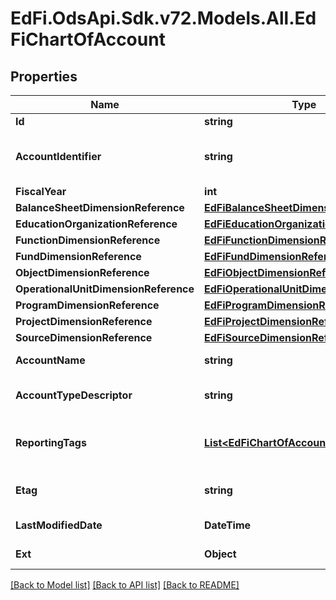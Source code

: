 # EdFi.OdsApi.Sdk.v72.Models.All.EdFiChartOfAccount

## Properties

Name | Type | Description | Notes
------------ | ------------- | ------------- | -------------
**Id** | **string** |  | [optional] 
**AccountIdentifier** | **string** | SEA populated code value for the valid combination of account dimensions under which financials are reported. | 
**FiscalYear** | **int** | The fiscal year for the account | 
**BalanceSheetDimensionReference** | [**EdFiBalanceSheetDimensionReference**](EdFiBalanceSheetDimensionReference.md) |  | [optional] 
**EducationOrganizationReference** | [**EdFiEducationOrganizationReference**](EdFiEducationOrganizationReference.md) |  | 
**FunctionDimensionReference** | [**EdFiFunctionDimensionReference**](EdFiFunctionDimensionReference.md) |  | [optional] 
**FundDimensionReference** | [**EdFiFundDimensionReference**](EdFiFundDimensionReference.md) |  | [optional] 
**ObjectDimensionReference** | [**EdFiObjectDimensionReference**](EdFiObjectDimensionReference.md) |  | [optional] 
**OperationalUnitDimensionReference** | [**EdFiOperationalUnitDimensionReference**](EdFiOperationalUnitDimensionReference.md) |  | [optional] 
**ProgramDimensionReference** | [**EdFiProgramDimensionReference**](EdFiProgramDimensionReference.md) |  | [optional] 
**ProjectDimensionReference** | [**EdFiProjectDimensionReference**](EdFiProjectDimensionReference.md) |  | [optional] 
**SourceDimensionReference** | [**EdFiSourceDimensionReference**](EdFiSourceDimensionReference.md) |  | [optional] 
**AccountName** | **string** | A descriptive name for the account. | [optional] 
**AccountTypeDescriptor** | **string** | The type of account used in accounting such as revenue, expenditure, or balance sheet. | 
**ReportingTags** | [**List&lt;EdFiChartOfAccountReportingTag&gt;**](EdFiChartOfAccountReportingTag.md) | An unordered collection of chartOfAccountReportingTags. Optional tag for accountability reporting. | [optional] 
**Etag** | **string** | A unique system-generated value that identifies the version of the resource. | [optional] 
**LastModifiedDate** | **DateTime** | The date and time the resource was last modified. | [optional] 
**Ext** | **Object** | Extensions to the ChartOfAccount entity. | [optional] 

[[Back to Model list]](../README.md#documentation-for-models) [[Back to API list]](../README.md#documentation-for-api-endpoints) [[Back to README]](../README.md)

